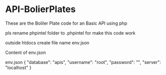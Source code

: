 # API-BolierPlates
These are the Boliler Plate code for an Basic API using php

pls rename phpintel folder to .phpintel for make this code work

outside htdocs create file name env.json

Content of env.json

env.json
{
	"database": "apis",
	"username": "root",
	"password": "",
	"server": "localhost"
}

